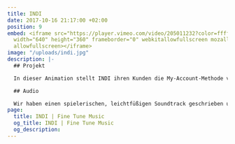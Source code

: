 ```yaml
---
title: INDI
date: 2017-10-16 21:17:00 +02:00
position: 9
embed: <iframe src="https://player.vimeo.com/video/205011232?color=ffffff&title=0&byline=0&portrait=0"
  width="640" height="360" frameborder="0" webkitallowfullscreen mozallowfullscreen
  allowfullscreen></iframe>
image: "/uploads/indi.jpg"
description: |-
  ## Projekt

  In dieser Animation stellt INDI ihren Kunden die My-Account-Methode vor.

  ## Audio

  Wir haben einen spielerischen, leichtfüßigen Soundtrack geschrieben und wählten eine junge, freundliche Stimme, um die tatsächliche Nutzerfreundlichkeit dieses Service noch zu unterstreichen.
page:
  title: INDI | Fine Tune Music
  og_title: INDI | Fine Tune Music
  og_description: 
---
```


